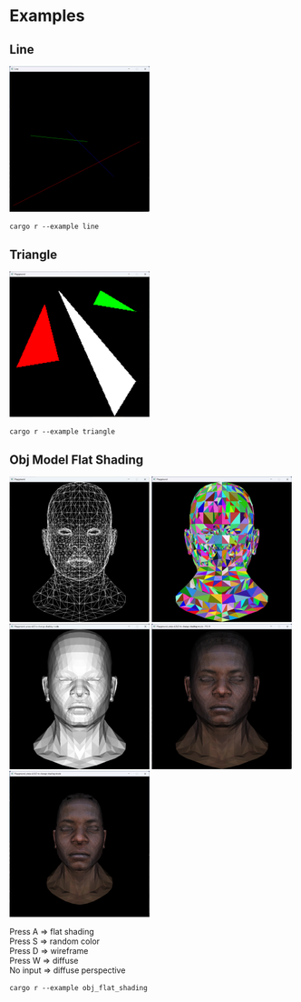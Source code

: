 # Examples

## Line

<p align="left">
  <img src="../screenshots/draw_line.png" width="49%" alt="line" />
</p>

```shell
cargo r --example line
```

## Triangle

<p align="left">
  <img src="../screenshots/draw_triangle.png" width="49%" alt="triangle" />
</p>

```shell
cargo r --example triangle
```

## Obj Model Flat Shading

<p align="left">
  <img src="../screenshots/obj_model_wireframe.png" width="49%" alt="wireframe" />
  <img src="../screenshots/obj_model_flag_shading_0.png" width="49%"  alt="random color"/>
  <img src="../screenshots/obj_model_flag_shading_z_buffer.png" width="49%" alt="z-buffer"/>
  <img src="../screenshots/obj_model_diffuse_with_light.png" width="49%" alt="diffuse"/>
  <img src="../screenshots/obj_model_diffuse_perspective.png" width="49%" alt="diffuse"/>
</p>

Press A => flat shading  
Press S => random color  
Press D => wireframe  
Press W => diffuse  
No input => diffuse perspective

```shell
cargo r --example obj_flat_shading
```